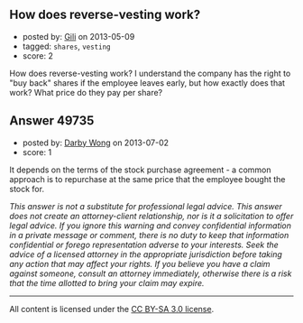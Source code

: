 ## How does reverse-vesting work?

- posted by: [Gili](https://stackexchange.com/users/-1/8409-gili) on 2013-05-09
- tagged: `shares`, `vesting`
- score: 2

How does reverse-vesting work? I understand the company has the right to "buy back" shares if the employee leaves early, but how exactly does that work? What price do they pay per share?


## Answer 49735

- posted by: [Darby Wong](https://stackexchange.com/users/-1/26855-darby-wong) on 2013-07-02
- score: 1

It depends on the terms of the stock purchase agreement - a common approach is to repurchase at the same price that the employee bought the stock for.

*This answer is not a substitute for professional legal advice. This answer does not create an attorney-client relationship, nor is it a solicitation to offer legal advice. If you ignore this warning and convey confidential information in a private message or comment, there is no duty to keep that information confidential or forego representation adverse to your interests. Seek the advice of a licensed attorney in the appropriate jurisdiction before taking any action that may affect your rights. If you believe you have a claim against someone, consult an attorney immediately, otherwise there is a risk that the time allotted to bring your claim may expire.* 



---

All content is licensed under the [CC BY-SA 3.0 license](https://creativecommons.org/licenses/by-sa/3.0/).
